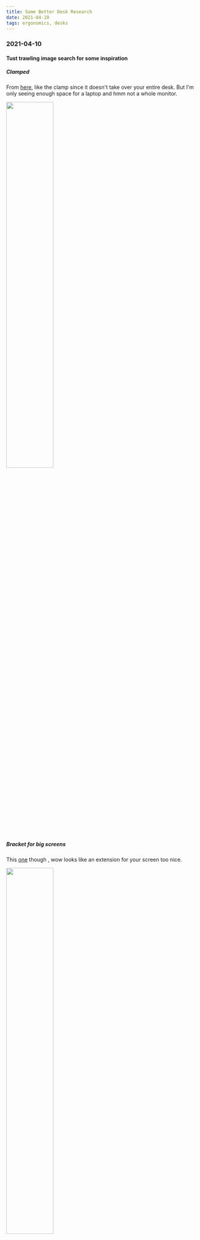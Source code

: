 ```yaml
---
title: Some Better Desk Research
date: 2021-04-10
tags: ergonomics, desks
---
```



### 2021-04-10

#### Tust trawling image search for some inspiration

##### Clamped
 From [here](https://www.gottabemobile.com/ergotron-workfit-p-sit-stand-workstation/), like the clamp since it doesn't take over your entire desk. But I'm only seeing enough space for a laptop and hmm not a whole monitor.

<img src="https://s3.amazonaws.com/my-blog-content/2021-04-10-standing-desk-hmm/external-content.duckduckgo.com.jpg" width="50%">

##### Bracket for big screens
 This [one](https://www.homedit.com/standing-desk-designs-and-extensions/) though , wow looks like an extension for your screen too nice.

<img src="https://s3.amazonaws.com/my-blog-content/2021-04-10-standing-desk-hmm/external-content.duckduckgo.com2.jpg" width="50%">

##### Hmm permanant tall desk
 Actually, reading [that home Edit site](https://www.homedit.com/ikea-standing-desk/) more, I like the concept of just having a tall desk to begin with. And a nice soft mat to stand on. And then you can bring in a nice stool to sit on whenever you want to sit. Brilliant

<img src="https://s3.amazonaws.com/my-blog-content/2021-04-10-standing-desk-hmm/at-work-standing-desk.jpg" width="50%">

##### Wall mounted
Also from [home edit](https://www.homedit.com/ikea-standing-desk/) wow, he hiding your wires part and the slim design. And again you just need to find a good stool. Less space for a treadmill under that if it is against the wall I suppose.

Also this wall desk saves so much space I imagine you can just have a sit down desk as well. Just need to move your laptop around.

<img src="https://s3.amazonaws.com/my-blog-content/2021-04-10-standing-desk-hmm/IKEA-Lagan-countertop.jpg" width="50%">

##### Side note or back note
The cable management rear mounted with holes [here](https://www.homedit.com/standing-desk-designs-and-extensions/)  from [Artifox](https://theartifox.com/) looks nice but I could not find this sold separately on the site.

<img src="https://s3.amazonaws.com/my-blog-content/2021-04-10-standing-desk-hmm/Minimalist-Standing-Desk-Artifox-Cable-Management.jpg" width="50%">

##### This motorized standing desk though

Pretty expensive I think $600 bug elegant. But is it an assumption that the monitor height you use whilst seated is the monitor height you need standing? Are your elbows doing something else when you are standing?  ( Originally a [kickstarter](https://www.kickstarter.com/projects/movi/movi-the-standing-desks-that-elevate-your-workspac) but now I see you can [buy it](https://www.kickstarter.com/projects/movi/movi-the-standing-desks-that-elevate-your-workspac) )

<iframe src="https://player.vimeo.com/video/535277105" width="640" height="1138" frameborder="0" allow="autoplay; fullscreen" allowfullscreen></iframe>
